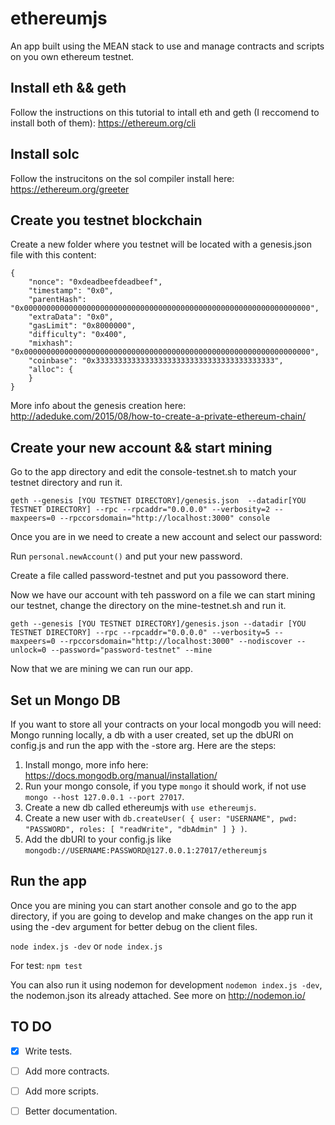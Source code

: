 # ethereumjs
An app built using the MEAN stack to use and manage contracts and scripts on you own ethereum testnet.

## Install eth && geth

Follow the instructions on this tutorial to intall eth and geth (I reccomend to install both of them):
https://ethereum.org/cli

## Install solc

Follow the instrucitons on the sol compiler install here:
https://ethereum.org/greeter

## Create you testnet blockchain

Create a new folder where you testnet will be located with a genesis.json file with this content:
```
{
	"nonce": "0xdeadbeefdeadbeef",
	"timestamp": "0x0",
	"parentHash": "0x0000000000000000000000000000000000000000000000000000000000000000",
	"extraData": "0x0",
	"gasLimit": "0x8000000",
	"difficulty": "0x400",
	"mixhash": "0x0000000000000000000000000000000000000000000000000000000000000000",
	"coinbase": "0x3333333333333333333333333333333333333333",
	"alloc": {
	}
}
```
More info about the genesis creation here: http://adeduke.com/2015/08/how-to-create-a-private-ethereum-chain/

## Create your new account && start mining

Go to the app directory and edit the console-testnet.sh to match your testnet directory and run it.

`geth --genesis [YOU TESTNET DIRECTORY]/genesis.json  --datadir[YOU TESTNET DIRECTORY] --rpc --rpcaddr="0.0.0.0" --verbosity=2 --maxpeers=0 --rpccorsdomain="http://localhost:3000" console`

Once you are in we need to create a new account and select our password:

Run `personal.newAccount()` and put your new password.

Create a file called password-testnet and put you passoword there.

Now we have our account with teh password on a file we can start mining our testnet, change the directory on the mine-testnet.sh and run it.

`geth --genesis [YOU TESTNET DIRECTORY]/genesis.json --datadir [YOU TESTNET DIRECTORY] --rpc --rpcaddr="0.0.0.0" --verbosity=5 --maxpeers=0 --rpccorsdomain="http://localhost:3000" --nodiscover --unlock=0 --password="password-testnet" --mine`

Now that we are mining we can run our app.

## Set un Mongo DB

If you want to store all your contracts on your local mongodb you will need: Mongo running locally, a db with a user created, set up the dbURI on config.js and run the app with the -store arg. Here are the steps:

1. Install mongo, more info here: https://docs.mongodb.org/manual/installation/
2. Run your mongo console, if you type `mongo` it should work, if not use `mongo --host 127.0.0.1 --port 27017`.
3. Create a new db called ethereumjs with `use ethereumjs`.
4. Create a new user with `db.createUser( { user: "USERNAME", pwd: "PASSWORD", roles: [ "readWrite", "dbAdmin" ] } )`.
5. Add the dbURI to your config.js like `mongodb://USERNAME:PASSWORD@127.0.0.1:27017/ethereumjs`

## Run the app

Once you are mining you can start another console and go to the app directory, if you are going to develop and make changes on the app run it using the -dev argument for better debug on the client files.

`node index.js -dev` or `node index.js`

For test: `npm test`

You can also run it using nodemon for development `nodemon index.js -dev`, the nodemon.json its already attached. See more on http://nodemon.io/

## TO DO

- [x] Write tests.
- [ ] Add more contracts.
- [ ] Add more scripts.
- [ ] Better documentation.

